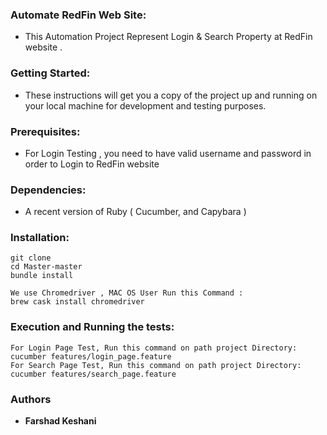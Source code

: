 ### Automate RedFin Web Site:
* This Automation Project Represent Login & Search Property at RedFin website .

### Getting Started:
* These instructions will get you a copy of the project up and running on your local machine for development and testing purposes.

### Prerequisites:
* For Login Testing , you need to have valid username and password in order to Login to RedFin website

### Dependencies:
* A recent version of Ruby ( Cucumber, and Capybara )

### Installation:
```
git clone 
cd Master-master
bundle install 

We use Chromedriver , MAC OS User Run this Command : 
brew cask install chromedriver

```

### Execution and Running the tests:
```
For Login Page Test, Run this command on path project Directory: cucumber features/login_page.feature
For Search Page Test, Run this command on path project Directory: cucumber features/search_page.feature
```

### Authors

* **Farshad Keshani** 

